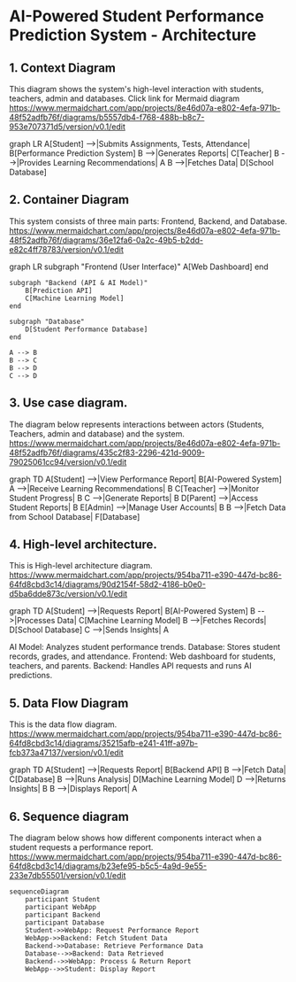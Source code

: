  # AI-Powered Student Performance Prediction System - Architecture

## 1. Context Diagram

This diagram shows the system's high-level interaction with students, teachers, admin and databases. Click link for Mermaid diagram https://www.mermaidchart.com/app/projects/8e46d07a-e802-4efa-971b-48f52adfb76f/diagrams/b5557db4-f768-488b-b8c7-953e707371d5/version/v0.1/edit

graph LR
    A[Student] -->|Submits Assignments, Tests, Attendance| B[Performance Prediction System]
    B -->|Generates Reports| C[Teacher]
    B -->|Provides Learning Recommendations| A
    B -->|Fetches Data| D[School Database]

## 2. Container Diagram
This system consists of three main parts: Frontend, Backend, and Database. https://www.mermaidchart.com/app/projects/8e46d07a-e802-4efa-971b-48f52adfb76f/diagrams/36e12fa6-0a2c-49b5-b2dd-e82c4ff78783/version/v0.1/edit

graph LR
    subgraph "Frontend (User Interface)"
        A[Web Dashboard]
    end

    subgraph "Backend (API & AI Model)"
        B[Prediction API]
        C[Machine Learning Model]
    end

    subgraph "Database"
        D[Student Performance Database]
    end

    A --> B
    B --> C
    B --> D
    C --> D


## 3. Use case diagram.
The diagram below represents interactions between actors (Students, Teachers, admin and database) and the system. https://www.mermaidchart.com/app/projects/8e46d07a-e802-4efa-971b-48f52adfb76f/diagrams/435c2f83-2296-421d-9009-79025061cc94/version/v0.1/edit

graph TD
    A[Student] -->|View Performance Report| B[AI-Powered System]
    A -->|Receive Learning Recommendations| B
    C[Teacher] -->|Monitor Student Progress| B
    C -->|Generate Reports| B
    D[Parent] -->|Access Student Reports| B
    E[Admin] -->|Manage User Accounts| B
    B -->|Fetch Data from School Database| F[Database]


## 4. High-level architecture.
This is High-level architecture diagram. https://www.mermaidchart.com/app/projects/954ba711-e390-447d-bc86-64fd8cbd3c14/diagrams/90d2154f-58d2-4186-b0e0-d5ba6dde873c/version/v0.1/edit

graph TD
    A[Student] -->|Requests Report| B[AI-Powered System]
    B -->|Processes Data| C[Machine Learning Model]
    B -->|Fetches Records| D[School Database]
    C -->|Sends Insights| A

AI Model: Analyzes student performance trends.
Database: Stores student records, grades, and attendance.
Frontend: Web dashboard for students, teachers, and parents.
Backend: Handles API requests and runs AI predictions.

## 5. Data Flow Diagram
This is the data flow diagram. https://www.mermaidchart.com/app/projects/954ba711-e390-447d-bc86-64fd8cbd3c14/diagrams/35215afb-e241-41ff-a97b-fcb373a47137/version/v0.1/edit

graph TD
    A[Student] -->|Requests Report| B[Backend API]
    B -->|Fetch Data| C[Database]
    B -->|Runs Analysis| D[Machine Learning Model]
    D -->|Returns Insights| B
    B -->|Displays Report| A

## 6. Sequence diagram
The diagram below shows how different components interact when a student requests a performance report. https://www.mermaidchart.com/app/projects/954ba711-e390-447d-bc86-64fd8cbd3c14/diagrams/b23efe95-b5c5-4a9d-9e55-233e7db55501/version/v0.1/edit

```mermaid
sequenceDiagram
    participant Student
    participant WebApp
    participant Backend
    participant Database
    Student->>WebApp: Request Performance Report
    WebApp->>Backend: Fetch Student Data
    Backend->>Database: Retrieve Performance Data
    Database-->>Backend: Data Retrieved
    Backend-->>WebApp: Process & Return Report
    WebApp-->>Student: Display Report